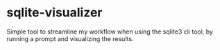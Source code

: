 # sqlite-visualizer
Simple tool to streamline my workflow when using the sqlite3 cli tool, by running a prompt and visualizing the results.
